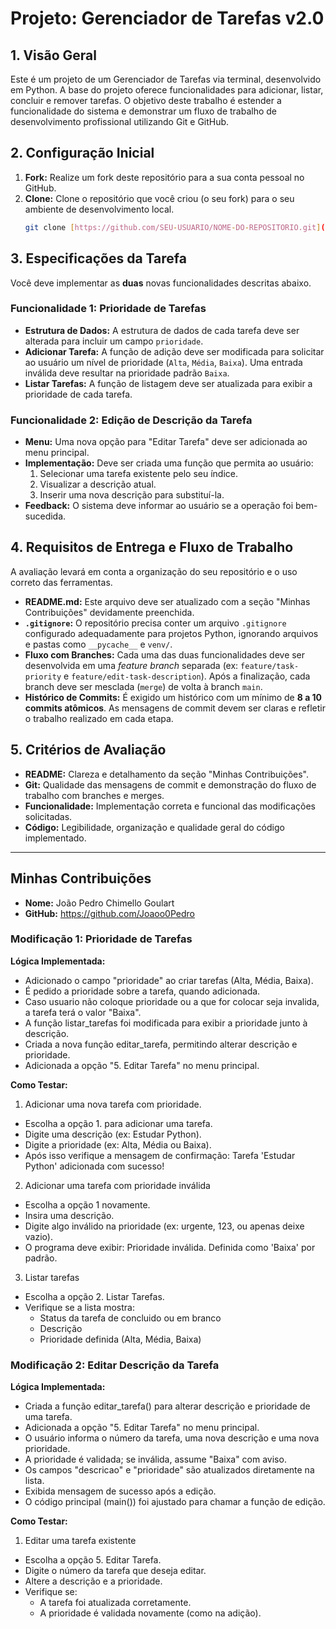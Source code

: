 ﻿# Projeto: Gerenciador de Tarefas v2.0

## 1. Visão Geral

Este é um projeto de um Gerenciador de Tarefas via terminal, desenvolvido em Python. A base do projeto oferece funcionalidades para adicionar, listar, concluir e remover tarefas. O objetivo deste trabalho é estender a funcionalidade do sistema e demonstrar um fluxo de trabalho de desenvolvimento profissional utilizando Git e GitHub.

## 2. Configuração Inicial

1.  **Fork:** Realize um fork deste repositório para a sua conta pessoal no GitHub.
2.  **Clone:** Clone o repositório que você criou (o seu fork) para o seu ambiente de desenvolvimento local.
    ```bash
    git clone [https://github.com/SEU-USUARIO/NOME-DO-REPOSITORIO.git](https://github.com/SEU-USUARIO/NOME-DO-REPOSITORIO.git)
    ```

## 3. Especificações da Tarefa

Você deve implementar as **duas** novas funcionalidades descritas abaixo.

### Funcionalidade 1: Prioridade de Tarefas

* **Estrutura de Dados:** A estrutura de dados de cada tarefa deve ser alterada para incluir um campo `prioridade`.
* **Adicionar Tarefa:** A função de adição deve ser modificada para solicitar ao usuário um nível de prioridade (`Alta`, `Média`, `Baixa`). Uma entrada inválida deve resultar na prioridade padrão `Baixa`.
* **Listar Tarefas:** A função de listagem deve ser atualizada para exibir a prioridade de cada tarefa.

### Funcionalidade 2: Edição de Descrição da Tarefa

* **Menu:** Uma nova opção para "Editar Tarefa" deve ser adicionada ao menu principal.
* **Implementação:** Deve ser criada uma função que permita ao usuário:
    1.  Selecionar uma tarefa existente pelo seu índice.
    2.  Visualizar a descrição atual.
    3.  Inserir uma nova descrição para substituí-la.
* **Feedback:** O sistema deve informar ao usuário se a operação foi bem-sucedida.

## 4. Requisitos de Entrega e Fluxo de Trabalho

A avaliação levará em conta a organização do seu repositório e o uso correto das ferramentas.

* **README.md:** Este arquivo deve ser atualizado com a seção "Minhas Contribuições" devidamente preenchida.
* **`.gitignore`:** O repositório precisa conter um arquivo `.gitignore` configurado adequadamente para projetos Python, ignorando arquivos e pastas como `__pycache__` e `venv/`.
* **Fluxo com Branches:** Cada uma das duas funcionalidades deve ser desenvolvida em uma *feature branch* separada (ex: `feature/task-priority` e `feature/edit-task-description`). Após a finalização, cada branch deve ser mesclada (`merge`) de volta à branch `main`.
* **Histórico de Commits:** É exigido um histórico com um mínimo de **8 a 10 commits atômicos**. As mensagens de commit devem ser claras e refletir o trabalho realizado em cada etapa.

## 5. Critérios de Avaliação

* **README:** Clareza e detalhamento da seção "Minhas Contribuições".
* **Git:** Qualidade das mensagens de commit e demonstração do fluxo de trabalho com branches e merges.
* **Funcionalidade:** Implementação correta e funcional das modificações solicitadas.
* **Código:** Legibilidade, organização e qualidade geral do código implementado.

---

## Minhas Contribuições

* **Nome:** João Pedro Chimello Goulart
* **GitHub:** https://github.com/Joaoo0Pedro

### Modificação 1: Prioridade de Tarefas

**Lógica Implementada:**
* Adicionado o campo "prioridade" ao criar tarefas (Alta, Média, Baixa).
* É pedido a prioridade sobre a tarefa, quando adicionada.
* Caso usuario não coloque prioridade ou a que for colocar seja invalida, a tarefa terá o valor "Baixa".
* A função listar_tarefas foi modificada para exibir a prioridade junto à descrição.
* Criada a nova função editar_tarefa, permitindo alterar descrição e prioridade.
* Adicionada a opção "5. Editar Tarefa" no menu principal.

**Como Testar:**
1. Adicionar uma nova tarefa com prioridade.
* Escolha a opção 1. para adicionar uma tarefa.
* Digite uma descrição (ex: Estudar Python).
* Digite a prioridade (ex: Alta, Média ou Baixa).
* Após isso verifique a mensagem de confirmação: Tarefa 'Estudar Python' adicionada com sucesso!

2. Adicionar uma tarefa com prioridade inválida
* Escolha a opção 1 novamente.
* Insira uma descrição.
* Digite algo inválido na prioridade (ex: urgente, 123, ou apenas deixe vazio).
* O programa deve exibir: Prioridade inválida. Definida como 'Baixa' por padrão.

3. Listar tarefas
* Escolha a opção 2. Listar Tarefas.
* Verifique se a lista mostra:
    * Status da tarefa de concluido ou em branco
    * Descrição
    * Prioridade definida (Alta, Média, Baixa)

### Modificação 2: Editar Descrição da Tarefa

**Lógica Implementada:**
* Criada a função editar_tarefa() para alterar descrição e prioridade de uma tarefa.
* Adicionada a opção "5. Editar Tarefa" no menu principal.
* O usuário informa o número da tarefa, uma nova descrição e uma nova prioridade.
* A prioridade é validada; se inválida, assume "Baixa" com aviso.
* Os campos "descricao" e "prioridade" são atualizados diretamente na lista.
* Exibida mensagem de sucesso após a edição.
* O código principal (main()) foi ajustado para chamar a função de edição.

**Como Testar:**
1. Editar uma tarefa existente
* Escolha a opção 5. Editar Tarefa.
* Digite o número da tarefa que deseja editar.
* Altere a descrição e a prioridade.
* Verifique se:
    * A tarefa foi atualizada corretamente.
    * A prioridade é validada novamente (como na adição).
